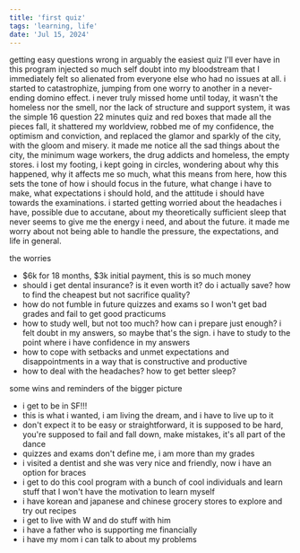 ```yaml
---
title: 'first quiz'
tags: 'learning, life'
date: 'Jul 15, 2024'
---
```


getting easy questions wrong in arguably the easiest quiz I'll ever have in this program injected so much self doubt into my bloodstream that I immediately felt so alienated from everyone else who had no issues at all. i started to catastrophize, jumping from one worry to another in a never-ending domino effect. i never truly missed home until today, it wasn't the homeless nor the smell, nor the lack of structure and support system, it was the simple 16 question 22 minutes quiz and red boxes that made all the pieces fall, it shattered my worldview, robbed me of my confidence, the optimism and conviction, and replaced the glamor and sparkly of the city, with the gloom and misery. it made me notice all the sad things about the city, the minimum wage workers, the drug addicts and homeless, the empty stores. i lost my footing, i kept going in circles, wondering about why this happened, why it affects me so much, what this means from here, how this sets the tone of how i should focus in the future, what change i have to make, what expectations i should hold, and the attitude i should have towards the examinations. i started getting worried about the headaches i have, possible due to accutane, about my theoretically sufficient sleep that never seems to give me the energy i need, and about the future. it made me worry about not being able to handle the pressure, the expectations, and life in general.

the worries

- $6k for 18 months, $3k initial payment, this is so much money
- should i get dental insurance? is it even worth it? do i actually save? how to find the cheapest but not sacrifice quality?
- how do not fumble in future quizzes and exams so I won't get bad grades and fail to get good practicums
- how to study well, but not too much? how can i prepare just enough? i felt doubt in my answers, so maybe that's the sign. i have to study to the point where i have confidence in my answers
- how to cope with setbacks and unmet expectations and disappointments in a way that is constructive and productive
- how to deal with the headaches? how to get better sleep?

some wins and reminders of the bigger picture

- i get to be in SF!!!
- this is what i wanted, i am living the dream, and i have to live up to it
- don't expect it to be easy or straightforward, it is supposed to be hard, you're supposed to fail and fall down, make mistakes, it's all part of the dance
- quizzes and exams don't define me, i am more than my grades
- i visited a dentist and she was very nice and friendly, now i have an option for braces
- i get to do this cool program with a bunch of cool individuals and learn stuff that I won't have the motivation to learn myself
- i have korean and japanese and chinese grocery stores to explore and try out recipes
- i get to live with W and do stuff with him
- i have a father who is supporting me financially
- i have my mom i can talk to about my problems
